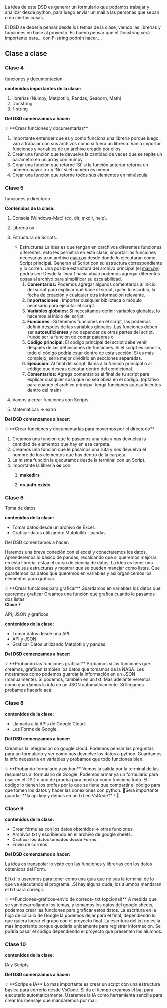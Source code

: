 La idea de este DSD es generar un formulario que podamos trabajar y analizar desde python, para luego enviar un mail a las personas que sepan o no ciertas cosas.

El DSD se debería pensar desde los temas de la clase, viendo las librerías y funciones en base al proyecto. Es bueno pensar que el Docstring será importante para... con F-string podrán hacer....

## Clase a clase

### Clase 4

funciones y documentacion

**contenidos importantes de la clase:**

1. librerías (Numpy, Matplotlib, Pandas, Seaborn, Math)
2. Docstring
3. f-string

**Del DSD comenzamos a hacer:**

<aside>
💡 **Crear funciones y documentarlas**

1. Importante entender que es y como funciona una librería porque luego van a trabajar con sus archivos como si fuera un libreria. Van a importar funciones y variables de un archivo creado por ellos.
2. Crear una función que te devuelva la cantidad de veces que se repite un parámetro en un array con numpy
3. Crear una función que retorne ‘Si’ si la función anterior retorna un número mayor a x y ‘No’ si el numero es menor.
4. Crear una función que retorne todos sus elementos en minúscula.
   </aside>

### Clase 5

funciones y directorio

**Contenidos de la clase:**

1. Consola (Windows-Mac) (cd, dir, mkdir, help).
2. Librería os
3. Estructura de Scripts.

   * Estructuras
     La idea es que tengan en carchivos diferentes funciones diferentes, esto les permitirá en esta clase, importar las funciones necesarias a un archivo [main.py](http://main.py) desde donde lo ejecutarán como Script principal. Generan el Script con su estructura correspondiente y lo corren.
     Una posible estructura del archivo principal (el [main.py](http://main.py)) podría ser:
     Desde la linea 1 hacia abajo podemos agregar diferentes cosas al archivo para simplificar su escalabilidad.
     1. **Comentarios:** Podemos agregar algunos comentarios al inicio del script para explicar qué hace el script, quién lo escribió, la fecha de creación y cualquier otra información relevante.
     2. **Importaciones** : Importar cualquier biblioteca o módulo necesario para ejecutar el script.
     3. **Variables globales:** Si necesitamos definir variables globales, lo hacemos al inicio del script.
     4. **Funciones** : Si tenemos funciones en el script, las podemos defínir después de las variables globales. Las funciones deben ser **autosuficientes** y no depender de otras partes del script. Puede ser la función de contar palabras o
     5. **Código principal:** El código principal del script debe venir después de las definiciones de funciones. Si el script es sencillo, todo el código podría estar dentro de esta sección. Si es más complejo, sería mejor dividirlo en secciones separadas.
     6. **Ejecución:** Al final del script, llama a la función principal o al código que deseas ejecutar dentro del condicional.
     7. **Comentarios:** Agrega comentarios al final de tu script para explicar cualquier cosa que no sea obvia en el código. (optativo para cuando el archivo principal tenga funciones autosuficientes dentro del main)
4. Vamos a crear funciones con Scripts.
5. Matemáticas ⇒ extra

**Del DSD comenzamos a hacer:**

<aside>
💡 **Crear funciones y documentarlas para movernos por el directorio**

1. Creamos una función que le pasamos una ruta y nos devuelva la cantidad de elementos que hay en esa carpeta.
2. Creamos una función que le pasamos una ruta y nos devuelva el nombre de los elementos que hay dentro de la carpeta.
3. La misma función la ejecutamos desde la terminal con un Script.
4. Importante la librería **os** con:
   1. **makedirs**
   2. **os.path.exists**

      </aside>

### Clase 6

Toma de datos

**contenidos de la clase:**

* Tomar datos desde un archivo de Excel.
* Graficar datos utilizando: Matplotlib - pandas

Del DSD comenzamos a hacer:

Haremos una breve conexión con el excel y conectaremos los datos. Aprenderemos lo básico de pandas, recalcando que si queremos mejorar en esta librería, estaá el curso de ciencia de datos. La idea es tener una idea de sus estructuras y mostrar que se pueden manejar como listas. Que guardemos los datos que queremos en variables y así organicemos los elementos para graficar.

<aside>
💡 **Crear funciones para graficar**
Guardamos en variables los datos que queremos graficar
Creamos una función que grafica cuando le pasamos dos listas

</aside


### **Clase 7** 

API, JSON y gráficos

**contenidos de la clase:**

* Tomar datos desde una API.
* API y JSON.
* Graficar Datos utilizando Matplotlib y pandas.

**Del DSD comenzamos a hacer:**

<aside>
💡 **Probando las funciones graficar**
Probamos si las funciones que creamos, grafican tambien los datos que tomamos de la NASA.
Les mostramos como podemos guardar la información en un JSON (manualmente). Si podemos, también en un txt. Mas adelante veremos como guardamos la info en un JSON automaticamente. Si llegamos probamos hacerlo acá.

</aside>

### Clase 8

**contenidos de la clase:**

* Llamada a la APIs de Google Cloud.
* Los Forms de Google.

**Del DSD comenzamos a hacer:**

Creamos la integración co google cloud. Podemos pensar las preguntas para un formulario y ver como nos devuelve los datos a python. Guardamos la info necesaria en variables y probamos que todo funciones bien.

<aside>
💡 **Probando formulario y python**
Vemos la salida por la terminal de las respuestas al formulario de Google. Podemos armar ya un formulario para usar en el DSD o uno de prueba para mostrar como funciona todo.
El código lo tienen los profes por lo que se tiene que compartir el código para que tomen los datos y hacer las conexiones con python.
🐍Será importante guardar  **la api key y demas en un txt en VsCode** ! 🐍

</aside>

### Clase 9

**contenidos de la clase:**

* Crear fórmulas con los datos obtenidos ⇒ otras funciones.
* Archivos txt y escribiendo en el archivo de google sheets.
* Graficar los datos tomados desde Forms.
* Envío de correos.

**Del DSD comenzamos a hacer:**

La idea es transpolar lo visto con las funciones y librerías con los datos obtenidos del Form.

El txt lo usaremos para tener como una guía que no sea la terminal de lo que va ejecutando el programa…Si hay alguna duda, los alumnos mandaran el txt para corregir.

<aside>
💡 **Funciones-graficos-envio de correos- txt (opcional)**
A medida que se van desarrollando los temas, y tomamos los datos del google sheets, podemos crear las funciones para graficar estos datos.
La escritura en la hoja de cálculo de Google la podemos dejar para el final, dependiendo lo que quiera lograr el grupo con el proyecto final. La escritura del txt no es la mas importante porque quedaría unicamente para registrar información. Se podría pasar el código dependiendo el proyecto que presenten los alumnos.

</aside>

### Clase 10 

**contenidos de la clase:**

IA y Scripts

**Del DSD comenzamos a hacer:**

<aside>
💡 **Scrips e IA**
Lo mas importante es crear un script con una estructura básica para correrlo desde VsCode. Si da el tiempo creamos el bat para ejecutarlo automaticamente. Usaremos la IA como herramienta sencilla para crear los mensaje que mandaremos por mail.

</aside>

